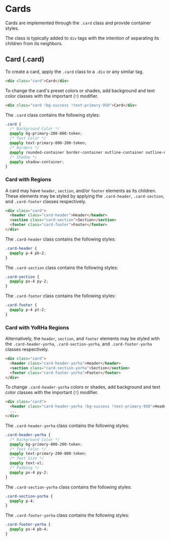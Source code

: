 # Cards

Cards are implemented through the `.card` class and provide container styles.

The class is typically added to `div` tags with the intention of separating its children from its neighbors.

## Card (.card)

To create a card, apply the `.card` class to a `.div` or any similar tag.

```html
<div class="card">Card</div>
```

To change the card's preset colors or shades, add background and text color classes with the important (`!`) modifier.

```html
<div class="card !bg-success !text-primary-950">Card</div>
```

The `.card` class contains the following styles:

```css
.card {
  /* Background Color */
  @apply bg-primary-200-800-token;
  /* Text Color */
  @apply text-primary-800-200-token;
  /* Borders */
  @apply rounded-container border-container outline-container outline-offset-container ring-container ring-offset-container border-container-token outline-container-token;
  /* Shadow */
  @apply shadow-container;
}
```

### Card with Regions

A card may have `header`, `section`, and/or `footer` elements as its children. These elements may be styled by applying the `.card-header`, `.card-section`, and `.card-footer` classes respectively.

```html
<div class="card">
  <header class="card-header">Header</header>
  <section class="card-section">Section</section>
  <footer class="card-footer">Footer</footer>
</div>
```

The `.card-header` class contains the following styles:

```css
.card-header {
  @apply p-4 pb-2;
}
```

The `.card-section` class contains the following styles:

```css
.card-section {
  @apply px-4 py-2;
}
```

The `.card-footer` class contains the following styles:

```css
.card-footer {
  @apply p-4 pt-2;
}
```

### Card with YoRHa Regions

Alternatively, the `header`, `section`, and `footer` elements may be styled with the `.card-header-yorha`, `.card-section-yorha`, and `.card-footer-yorha` classes respectively.

```html
<div class="card">
  <header class="card-header-yorha">Header</header>
  <section class="card-section-yorha">Section</section>
  <footer class="card-footer-yorha">Footer</footer>
</div>
```

To change `.card-header-yorha` colors or shades, add background and text color classes with the important (`!`) modifier.

```html
<div class="card">
  <header class="card-header-yorha !bg-success !text-primary-950">Header</header>
  ...
</div>
```

The `.card-header-yorha` class contains the following styles:

```css
.card-header-yorha {
  /* Background Color */
  @apply bg-primary-800-200-token;
  /* Text Color */
  @apply text-primary-200-800-token;
  /* Text Size */
  @apply text-xl;
  /* Padding */
  @apply px-4 py-2;
}
```

The `.card-section-yorha` class contains the following styles:

```css
.card-section-yorha {
  @apply p-4;
}
```

The `.card-footer-yorha` class contains the following styles:

```css
.card-footer-yorha {
  @apply px-4 pb-4;
}
```
